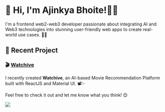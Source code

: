 # 👋 Hi, I'm Ajinkya Bhoite!👨‍💻

I'm a frontend web2-web3 developer passionate about integrating AI and Web3 technologies into stunning user-friendly web apps to create real-world use cases. 🌱🚀

## 🌟 Recent Project

### 🎬 [Watchive](https://github.com/ajinkyabh2203/watchive) 

I recently created **Watchive**, an AI-based Movie Recommendation Platform built with ReactJS and Material UI. 📽️✨

Feel free to check it out and let me know what you think! 😊


![](https://komarev.com/ghpvc/?username=ajinkyabh2203&abbreviated=true)

<!---
ajinkyabh2203/ajinkyabh2203 is a ✨ special ✨ repository because its `README.md` (this file) appears on your GitHub profile.
You can click the Preview link to take a look at your changes.
--->
